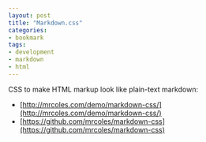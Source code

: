 ```yaml
---
layout: post
title: "Markdown.css"
categories:
- bookmark
tags:
- development
- markdown
- html
---
```

CSS to make HTML markup look like plain-text markdown:
* [http://mrcoles.com/demo/markdown-css/](http://mrcoles.com/demo/markdown-css/)
* [https://github.com/mrcoles/markdown-css](https://github.com/mrcoles/markdown-css)